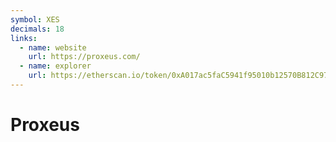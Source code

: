```yaml
---
symbol: XES
decimals: 18
links:
  - name: website
    url: https://proxeus.com/
  - name: explorer
    url: https://etherscan.io/token/0xA017ac5faC5941f95010b12570B812C974469c2C
---
```


# Proxeus
